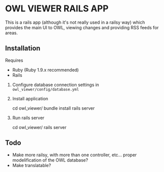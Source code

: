 OWL VIEWER RAILS APP
====================

This is a rails app (although it's not really used in a railsy way)
which provides the main UI to OWL, viewing changes and providing RSS
feeds for areas.

## Installation

Requires

- Ruby (Ruby 1.9.x recommended)
- Rails

1) Configure database connection settings in `owl_viewer/config/database.yml`

2) Install application

    cd owl_viewer/
    bundle install
    rails server

3) Run rails server

    cd owl_viewer/
    rails server

## Todo

- Make more railsy, with more than one controller, etc... proper modelification of the OWL database?
- Make translatable?
